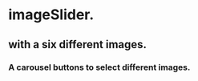 # imageSlider.

## with a six different images. 
### A carousel buttons to select different images. 
